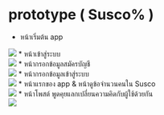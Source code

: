 # prototype ( Susco% )
* หน้าเริ่มต้น app <br>
<img src="../Atom/Image/prototype1.png"> 
* หน้าเข้าสู่ระบบ <br>
<img src="../Atom/Image/prototype2.png">
* หน้ากรอกข้อมูลสมัครบัญชี <br>
<img src="../Atom/Image/prototype3.png">
* หน้ากรอกข้อมูลเข้าสู่ระบบ <br>
<img src="../Atom/Image/prototype4.png">
* หน้าแรกของ app & หน้าดูข้อจำนวนคนใน Susco <br>
<img src="../Atom/Image/prototype5.png">
* หน้าโพสต์ พูดคุยแลกเปลี่ยนความคิดกับผู้ใช้ด้วยกัน <br>
<img src="../Atom/Image/prototyp6.png">
